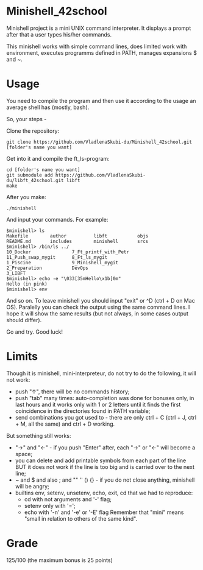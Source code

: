 # Minishell_42school
Minishell project is a mini UNIX command interpreter. It displays a prompt after that a user types his/her commands.

This minishell works with simple command lines, does limited work with environment, executes programms defined in PATH, manages expansions $ and ~.

# Usage
You need to compile the program and then use it according to the usage an average shell has (mostly, bash).

So, your steps -

Clone the repository:

    git clone https://github.com/VladlenaSkubi-du/Minishell_42school.git [folder's name you want]
  
Get into it and compile the ft_ls-program:

    cd [folder's name you want]
	git submodule add https://github.com/VladlenaSkubi-du/libft_42school.git libft
    make
  
After you make:

    ./minishell

And input your commands. For example:

    $minishell> ls
    Makefile        author          libft           objs
    README.md       includes        minishell       srcs
    $minishell> /bin/ls ../
    10_Docker               7_Ft_printf_with_Petr   
    11_Push_swap_mygit      8_Ft_ls_mygit           
    1_Piscine               9_Minishell_mygit       
    2_Preparation           DevOps                  
    3_LIBFT                 
    $minishell> echo -e "\033[35mHello\x1b[0m"
    Hello (in pink)
    $minishell> env
  
And so on. To leave minishell you should input "exit" or ^D (ctrl + D on Mac OS).
Paralelly you can check the output using the same command lines. I hope it will show the same results (but not always, in some cases output should differ).

Go and try. Good luck!

# Limits
Though it is minishell, mini-interpreteur, do not try to do the following, it will not work:
    
- push "↑", there will be no commands history;
- push "tab" many times: auto-completion was done for bonuses only, in last hours and it works only with 1 or 2 letters until it finds the first coincidence in the directories found in PATH variable;
- send combinations you got used to - there are only ctrl + C (ctrl + J, ctrl + M, all the same) and ctrl + D working.
    
But something still works:
    
- "→" and "←" - if you push "Enter" after, each "→" or "←" will become a space;
- you can delete and add printable symbols from each part of the line BUT it does not work if the line is too big and is carried over to the next line;
- ~ and $ and also ; and "" '' () {} - if you do not close anything, minishell will be angry;
- builtins env, setenv, unsetenv, echo, exit, cd that we had to reproduce:
    - cd with not arguments and '-' flag;
    - setenv only with '=';
    - echo with '-n' and '-e' or '-E' flag
Remember that "mini" means "small in relation to others of the same kind".

# Grade
125/100 (the maximum bonus is 25 points)

